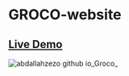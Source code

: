 # GROCO-website

## [Live Demo](https://abdallahzezo.github.io/Groco/)


![abdallahzezo github io_Groco_](https://github.com/Abdallahzezo/Groco/assets/100561400/77147c8e-23b7-4840-bae4-c0e4de4ed25c)
